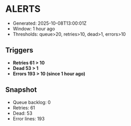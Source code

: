 # ALERTS

- Generated: 2025-10-08T13:00:01Z
- Window: 1 hour ago
- Thresholds: queue>20, retries>10, dead>1, errors>10

## Triggers
- **Retries 61 > 10**
- **Dead 53 > 1**
- **Errors 193 > 10 (since 1 hour ago)**

## Snapshot
- Queue backlog: 0
- Retries: 61
- Dead: 53
- Error lines: 193
